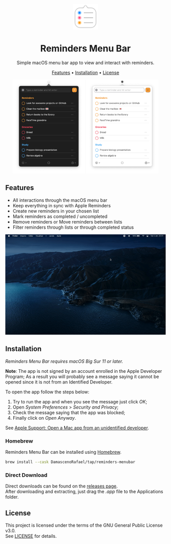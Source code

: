 <div align="center">
	<img
		src="images/reminders-icon.png"
		alt="Reminders Menu Bar"
	>
	<h1>
		Reminders Menu Bar
	</h1>
	<p>
		Simple macOS menu bar app to view and interact with reminders.
	</p>
	<p>
  		<a href="#features">Features</a> •
  		<a href="#installation">Installation</a> •
		<a href="#license">License</a>
	</p>
</div>

<div align="center">
	<img
		max-width="400"
		width="45%"
		src="images/reminder-menubar-dark.png"
		alt="Reminders Menu Bar in dark mode"
	>
	<img
		max-width="400"
		width="45%"
		src="images/reminder-menubar-light.png"
		alt="Reminders Menu Bar in light mode"
	>
</div>

## Features

* All interactions through the macOS menu bar
* Keep everything in sync with Apple Reminders
* Create new reminders in your chosen list
* Mark reminders as completed / uncompleted
* Remove reminders or Move reminders between lists
* Filter reminders through lists or through completed status

![Reminders Menu Bar demo](images/reminders-menubar-demo.gif)

## Installation

*Reminders Menu Bar requires macOS Big Sur 11 or later.*

**Note**: The app is not signed by an account enrolled in the Apple Developer Program; As a result you will probably see a message saying it cannot be opened since it is not from an Identified Developer.

To open the app follow the steps below:

1. Try to run the app and when you see the message just click *OK*;
2. Open *System Preferences* > *Security and Privacy*;
3. Check the message saying that the app was blocked;
4. Finally click on *Open Anyway*.

See [Apple Support: Open a Mac app from an unidentified developer](https://support.apple.com/guide/mac-help/mh40616/mac).

### Homebrew

Reminders Menu Bar can be installed using [Homebrew](http://brew.sh).

```bash
brew install --cask DamascenoRafael/tap/reminders-menubar
```

### Direct Download

Direct downloads can be found on the [releases page](https://github.com/DamascenoRafael/reminders-menubar/releases).  
After downloading and extracting, just drag the *.app* file to the Applications folder.

## License

This project is licensed under the terms of the GNU General Public License v3.0.  
See [LICENSE](LICENSE) for details.
